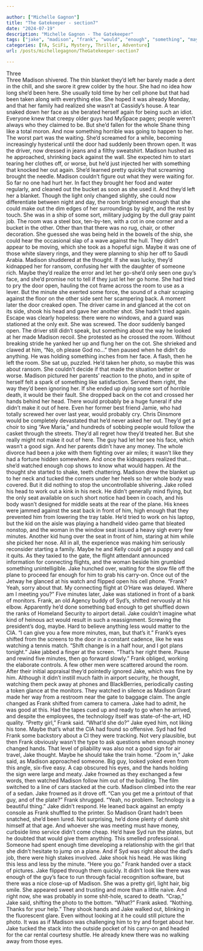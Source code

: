 ```yaml
---

author: ["Michelle Gagnon"]
title: "The Gatekeeper - section7"
date: "2024-07-19"
description: "Michelle Gagnon - The Gatekeeper"
tags: ["jake", "madison", "frank", "would", "enough", "something", "maybe", "guy", "room", "minute", "face", "like", "door", "open", "back", "could", "cot", "seat", "made", "one", "sign", "thought", "head", "photo", "right"]
categories: [YA, SciFi, Mystery, Thriller, Adventure]
url: /posts/michellegagnon/TheGatekeeper-section7

---
```



Three  
Three
Madison shivered. The thin blanket they’d left her barely made a dent in the chill, and she swore it grew colder by the hour. She had no idea how long she’d been here. She usually told time by her cell phone but that had been taken along with everything else. She hoped it was already Monday, and that her family had realized she wasn’t at Cassidy’s house. A tear snaked down her face as she berated herself again for being such an idiot. Everyone knew that creepy older guys had MySpace pages; people weren’t always who they claimed to be. But she’d fallen for the whole Shane thing like a total moron. And now something horrible was going to happen to her.
The worst part was the waiting. She’d screamed for a while, becoming increasingly hysterical until the door had suddenly been thrown open. It was the driver, now dressed in jeans and a filthy sweatshirt. Madison hushed as he approached, shrinking back against the wall. She expected him to start tearing her clothes off, or worse, but he’d just injected her with something that knocked her out again. She’d learned pretty quickly that screaming brought the needle.
Madison couldn’t figure out what they were waiting for. So far no one had hurt her. In fact they brought her food and water regularly, and cleaned out the bucket as soon as she used it. And they’d left her a blanket. Though the light only changed slightly, she could now differentiate between night and day, the room brightened enough that she could make out the dim edges of her surroundings by sight, and the rest by touch.
She was in a ship of some sort, military judging by the dull gray paint job. The room was a steel box, ten-by-ten, with a cot in one corner and a bucket in the other. Other than that there was no rug, chair, or other decoration. She guessed she was being held in the bowels of the ship, she could hear the occasional slap of a wave against the hull. They didn’t appear to be moving, which she took as a hopeful sign. Maybe it was one of those white slavery rings, and they were planning to ship her off to Saudi Arabia. Madison shuddered at the thought. If she was lucky, they’d kidnapped her for ransom, confusing her with the daughter of someone rich. Maybe they’d realize the error and let her go-she’d only seen one guy’s face, and she’d promise not to tell if they just let her go home.
She had tried to pry the door open, hauling the cot frame across the room to use as a lever. But the minute she exerted some force, the sound of a chair scraping against the floor on the other side sent her scampering back. A moment later the door creaked open. The driver came in and glanced at the cot on its side, shook his head and gave her another shot. She hadn’t tried again. Escape was clearly hopeless: there were no windows, and a guard was stationed at the only exit. She was screwed.
The door suddenly banged open. The driver still didn’t speak, but something about the way he looked at her made Madison recoil. She protested as he crossed the room. Without breaking stride he yanked her up and flung her on the cot. She shrieked and clawed at him, “No, oh please God no…” then paused when he didn’t do anything.
He was holding something inches from her face. A flash, then he left the room.
She sat up, puzzled. He’d taken her photo, so maybe this was about ransom. She couldn’t decide if that made the situation better or worse. Madison pictured her parents’ reaction to the photo, and in spite of herself felt a spark of something like satisfaction. Served them right, the way they’d been ignoring her. If she ended up dying some sort of horrible death, it would be their fault.
She dropped back on the cot and crossed her hands behind her head. There would probably be a huge funeral if she didn’t make it out of here. Even her former best friend Jamie, who had totally screwed her over last year, would probably cry. Chris Dinsmore would be completely devastated that he’d never asked her out. They’d get a choir to sing “Ave Maria,” and hundreds of sobbing people would follow the casket through the streets. They’d all regret how they’d treated her.
But she really might not make it out of here. The guy had let her see his face, which wasn’t a good sign. And her parents didn’t have any money. The whole divorce had been a joke with them fighting over air miles; it wasn’t like they had a fortune hidden somewhere. And once the kidnappers realized that…she’d watched enough cop shows to know what would happen. At the thought she started to shake, teeth chattering. Madison drew the blanket up to her neck and tucked the corners under her heels so her whole body was covered. But it did nothing to stop the uncontrollable shivering.
Jake rolled his head to work out a kink in his neck. He didn’t generally mind flying, but the only seat available on such short notice had been in coach, and his body wasn’t designed for middle seats at the rear of the plane. His knees were jammed against the seat back in front of him, high enough that they prevented him from lowering the tray table. He’d tried to work on his laptop, but the kid on the aisle was playing a handheld video game that bleated nonstop, and the woman in the window seat issued a heavy sigh every few minutes. Another kid hung over the seat in front of him, staring at him while she picked her nose. All in all, the experience was making him seriously reconsider starting a family. Maybe he and Kelly could get a puppy and call it quits.
As they taxied to the gate, the flight attendant announced information for connecting flights, and the woman beside him grumbled something unintelligible. Jake hunched over, waiting for the slow file off the plane to proceed far enough for him to grab his carry-on. Once out of the Jetway he glanced at his watch and flipped open his cell phone.
“Frank? Yeah, sorry about that. My connecting flight at O’Hare was delayed. Where am I meeting you?”
Five minutes later, Jake was stationed in front of a bank of monitors. Frank, an old Agency buddy of Syd’s, shifted nervously at his elbow. Apparently he’d done something bad enough to get shuffled down the ranks of Homeland Security to airport detail. Jake couldn’t imagine what kind of heinous act would result in such a reassignment. Screwing the president’s dog, maybe. Hard to believe anything less would matter to the CIA.
“I can give you a few more minutes, man, but that’s it.” Frank’s eyes shifted from the screens to the door in a constant cadence, like he was watching a tennis match. “Shift change is in a half hour, and I got plans tonight.”
Jake jabbed a finger at the screen. “That’s her right there. Pause and rewind five minutes, then go forward slowly.”
Frank obliged, working the elaborate controls. A few other men were scattered around the room. After their initial appraisal they’d pointedly ignored Jake, which was fine by him. Although it didn’t instill much faith in airport security, he thought, watching them peck away at phones and BlackBerries, periodically casting a token glance at the monitors.
They watched in silence as Madison Grant made her way from a restroom near the gate to baggage claim. The angle changed as Frank shifted from camera to camera. Jake had to admit, he was good at this. Had the tapes cued up and ready to go when he arrived, and despite the employees, the technology itself was state-of-the-art, HD quality.
“Pretty girl,” Frank said. “What’d she do?”
Jake eyed him, not liking his tone. Maybe that’s what the CIA had found so offensive. Syd had fed Frank some backstory about a CI they were tracking. Not very plausible, but then Frank obviously wasn’t the type to ask questions when enough money changed hands. That level of pliability was also not a good sign for air travel, Jake thought. Maybe he should take the train home.
“Zoom in,” Jake said, as Madison approached someone. Big guy, looked yoked even from this angle, six-five easy. A cap obscured his eyes, and the hands holding the sign were large and meaty. Jake frowned as they exchanged a few words, then watched Madison follow him out of the building. The film switched to a line of cars stacked at the curb. Madison climbed into the rear of a sedan. Jake frowned as it drove off.
“Can you get me a printout of that guy, and of the plate?”
Frank shrugged. “Yeah, no problem. Technology is a beautiful thing.”
Jake didn’t respond. He leaned back against an empty console as Frank shuffled to the printer. So Madison Grant hadn’t been snatched, she’d been lured. Not surprising, he’d done plenty of dumb shit himself at that age. And whoever she was meeting must have money, curbside limo service didn’t come cheap. He’d have Syd run the plates, but he doubted that would give them anything. This smelled professional. Someone had spent enough time developing a relationship with the girl that she didn’t hesitate to jump on a plane. And if Syd was right about the dad’s job, there were high stakes involved. Jake shook his head. He was liking this less and less by the minute.
“Here you go.” Frank handed over a stack of pictures.
Jake flipped through them quickly. It didn’t look like there was enough of the guy’s face to run through facial recognition software, but there was a nice close-up of Madison. She was a pretty girl, light hair, big smile. She appeared sweet and trusting and more than a little naive. And right now, she was probably in some shit-hole, scared to death.
“Crap,” Jake said, shifting the photo to the bottom.
“What?” Frank asked.
“Nothing. Thanks for your help.” They shook hands and Jake walked out, blinking in the fluorescent glare. Even without looking at it he could still picture the photo. It was as if Madison was challenging him to try and forget about her. Jake tucked the stack into the outside pocket of his carry-on and headed for the car rental courtesy shuttle. He already knew there was no walking away from those eyes.
